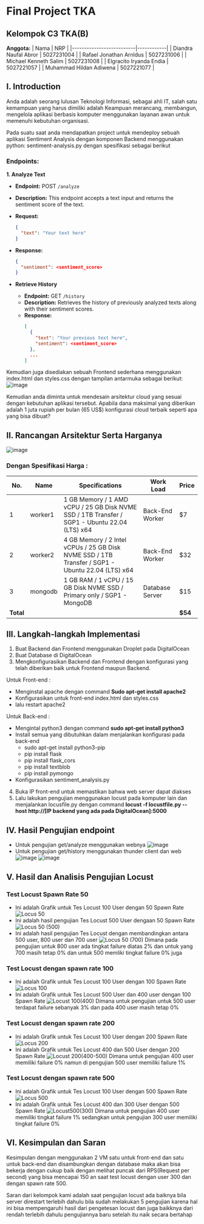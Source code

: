 # Final Project TKA 

## Kelompok C3 TKA(B)

**Anggota:**
| Nama                     | NRP        |
|--------------------------|------------|
| Diandra Naufal Abror     | 5027231004 |
| Rafael Jonathan Arnldus  | 5027231006 |
| Michael Kenneth Salim    | 5027231008 |
| Elgracito Iryanda Endia  | 5027221057 |
| Muhammad Hildan Adiwena  | 5027221077 |

## I. Introduction
Anda adalah seorang lulusan Teknologi Informasi, sebagai ahli IT, salah satu kemampuan yang harus dimiliki adalah Keampuan merancang, membangun, mengelola aplikasi berbasis komputer menggunakan layanan awan untuk memenuhi kebutuhan organisasi.

Pada suatu saat anda mendapatkan project untuk mendeploy sebuah aplikasi Sentiment Analysis dengan komponen Backend menggunakan python: sentiment-analysis.py dengan spesifikasi sebagai berikut 

### Endpoints:
**1. Analyze Text**
  - **Endpoint:** POST `/analyze`
  - **Description:** This endpoint accepts a text input and returns the sentiment score of the text.
  - **Request:**
    ```json
    {
      "text": "Your text here"
    }
    ```
  - **Response:**
    ```json
    {
      "sentiment": <sentiment_score>
    }
    ```

- **Retrieve History**
  - **Endpoint:** GET `/history`
  - **Description:** Retrieves the history of previously analyzed texts along with their sentiment scores.
  - **Response:**
    ```json
    [
      {
        "text": "Your previous text here",
        "sentiment": <sentiment_score>
      },
      ...
    ]
    ```

Kemudian juga disediakan sebuah Frontend sederhana menggunakan index.html dan styles.css dengan tampilan antarmuka sebagai berikut: 
![image](https://github.com/RafaelJonathanA/FP-TKA-C3/assets/150375098/54bfcb8c-8d63-4c59-986a-f73d09bda5cf)

Kemudian anda diminta untuk mendesain arsitektur cloud yang sesuai dengan kebutuhan aplikasi tersebut. Apabila dana maksimal yang diberikan adalah 1 juta rupiah per bulan (65 US$) konfigurasi cloud terbaik seperti apa yang bisa dibuat?

## II. Rancangan Arsitektur Serta Harganya 
![image](https://github.com/RafaelJonathanA/FP-TKA-C3/assets/150375098/2d2a4ab8-4d3e-4ce4-a213-3301154a9706)

### Dengan Spesifikasi Harga : 

| No. | Name         | Specifications                                                                      | Work Load            | Price |
|-----|--------------|-------------------------------------------------------------------------------------|----------------------|-------|
| 1   | worker1      | 1 GB Memory / 1 AMD vCPU / 25 GB Disk NVME SSD / 1TB Transfer / SGP1 - Ubuntu 22.04 (LTS) x64 | Back-End Worker      | $7    |
| 2   | worker2      | 4 GB Memory / 2 Intel vCPUs / 25 GB Disk NVME SSD / 1TB Transfer / SGP1 - Ubuntu 22.04 (LTS) x64 | Back-End Worker   | $32    |
| 3   | mongodb      | 1 GB RAM / 1 vCPU / 15 GB Disk NVME SSD / Primary only / SGP1 - MongoDB             | Database Server      | $15   |
|**Total**     |     |        |        | **$54**|


## III. Langkah-langkah Implementasi 
1. Buat Backend dan Frontend menggunakan Droplet pada DigitalOcean 
2. Buat Database di DigitalOcean 
3. Mengkonfigurasikan Backend dan Frontend dengan konfigurasi yang telah diberikan baik untuk Frontend maupun Backend. 

Untuk Front-end : 
-  Menginstal apache dengan command **Sudo apt-get install apache2**
- Konfigurasikan untuk front-end index.html dan styles.css 
- lalu restart apache2

Untuk Back-end :
- Mengintal python3 dengan command **sudo apt-get install python3** 
- Install semua yang dibutuhkan dalam menjalankan konfigurasi pada back-end 
    - sudo apt-get install python3-pip 
    - pip install flask
    - pip install flask_cors
    - pip install textblob
    - pip install pymongo
- Konfigurasikan sentiment_analysis.py 
4. Buka IP front-end untuk memastikan bahwa web server dapat diakses 
5. Lalu lakukan pengujian menggunakan locust pada komputer lain dan menjalankan locusfile.py dengan command **locust -f locustfile.py --host http://[IP backend yang ada pada DigitalOcean]:5000**

## IV. Hasil Pengujian endpoint 
- Untuk pengujian get/analyze menggunakan webnya 
![image](https://github.com/RafaelJonathanA/FP-TKA-C3/assets/150375098/ab420cc3-6b50-4ece-b3cc-a315c0eb823f)
- Untuk pengujian get/history menggunakan thunder client dan web 
![image](https://github.com/RafaelJonathanA/FP-TKA-C3/assets/150375098/1a649765-0b54-497c-abdd-bede31641226)
![image](https://github.com/RafaelJonathanA/FP-TKA-C3/assets/150375098/1412b1fe-4aea-4d05-8740-d20e565d4d66)

## V. Hasil dan Analisis Pengujian Locust 
### Test Locust Spawn Rate 50
- Ini adalah Grafik untuk Tes Locust 100 User dengan 50 Spawn Rate 
![Locus 50](https://github.com/RafaelJonathanA/FP-TKA-C3/assets/150375098/b8995a63-eb95-4129-a6d7-eee120029620)
- Ini adalah hasil pengujian Tes Locust 500 User dengaan 50 Spawn Rate
![Locus 50 (500)](https://github.com/RafaelJonathanA/FP-TKA-C3/assets/150375098/82738be1-fb2c-481c-852d-a396d84332c2)
- Ini adalah hasil pengujian Tes Locust dengan membandingkan antara 500 user, 800 user dan 700 user 
![Locus 50 (700)](https://github.com/RafaelJonathanA/FP-TKA-C3/assets/150375098/f69f20e9-e5a2-4688-ae8e-1089f46095a4)
Dimana pada pengujian untuk 800 user ada tingkat failure diatas 2% dan untuk yang 700 masih tetap 0% dan untuk 500 memliki tingkat failure 0% juga 

### Test Locust dengan spawn rate 100
- Ini adalah Grafik untuk Tes Locust 100 User dengan 100 Spawn Rate 
![Locus 100](https://github.com/RafaelJonathanA/FP-TKA-C3/assets/150375098/d668a8f9-fd93-48c5-8c16-90287a0f3888) 
- Ini adalah Grafik untuk Tes Locust 500 User dan 400 user dengan 100 Spawn Rate 
![Locust 100(400)](https://github.com/RafaelJonathanA/FP-TKA-C3/assets/150375098/0aecd082-c300-41b6-b062-d78794720342)
Dimana untuk pengujian untuk 500 user terdapat failure sebanyak 3% dan pada 400 user masih tetap 0% 

### Test Locust dengan spawn rate 200
- Ini adalah Grafik untuk Tes Locust 100 User dengan 200 Spawn Rate 
![Locus 200](https://github.com/RafaelJonathanA/FP-TKA-C3/assets/150375098/16177525-9b83-4e35-a46e-2e14224b0e68)
- Ini adalah Grafik untuk Tes Locust 400 dan 500 User dengan 200 Spawn Rate
![Locust 200(400-500)](https://github.com/RafaelJonathanA/FP-TKA-C3/assets/150375098/c993c775-4907-4775-8fac-96debe6bf35e)
Dimana untuk pengujian 400 user memiliki failure 0% namun di pengujian 500 user memiliki failure 1% 

### Test Locust dengan spawn rate 500 
- Ini adalah Grafik untuk Tes Locust 100 User dengan 500 Spawn Rate 
![Locus 500](https://github.com/RafaelJonathanA/FP-TKA-C3/assets/150375098/fa9748c4-b84a-40a3-ae6b-2ac501a759e9)
- Ini adalah Grafik untuk Tes Locust 400 dan 300 User dengan 500 Spawn Rate 
![Locust500(300)](https://github.com/RafaelJonathanA/FP-TKA-C3/assets/150375098/de652363-830b-47d2-aac8-f4ef8f743012)
Dimana untuk pengujian 400 user memiliki tingkat failure 1% sedangkan untuk pengujian 300 user memiliki tingkat  failure 0% 

## VI. Kesimpulan dan Saran 
Kesimpulan dengan menggunakan 2 VM satu untuk front-end dan satu untuk back-end dan disambungkan dengan database maka akan bisa bekerja dengan cukup baik dengan melihat puncak dari RPS(Request per second) yang bisa mencapai 150 an saat test locust dengan user 300 dan dengan spawn rate 500. 

Saran dari kelompok kami adalah saat pengujian locust ada baiknya bila server direstart terlebih dahulu bila sudah melakukan 5 pengujian karena hal ini bisa mempengaruhi hasil dari pengetesan locust dan juga baikknya dari rendah terlebih dahulu pengujiannya baru setelah itu naik secara bertahap 
